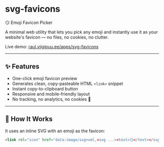 # svg-favicons

😏 Emoji Favicon Picker

A minimal web utility that lets you pick any emoji and instantly use it as your website's favicon — no files, no cookies, no clutter.

Live demo: [raul.viigipuu.ee/apps/svg-favicons](https://raul.viigipuu.ee/apps/svg-favicons)

---

## ✨ Features

- One-click emoji favicon preview
- Generates clean, copy-pasteable HTML `<link>` snippet
- Instant copy-to-clipboard button
- Responsive and mobile-friendly layout
- No tracking, no analytics, no cookies 🍪

---

## 🧠 How It Works

It uses an inline SVG with an emoji as the favicon:

```html
<link rel="icon" href="data:image/svg+xml,<svg ...><text>😏</text></svg>">
